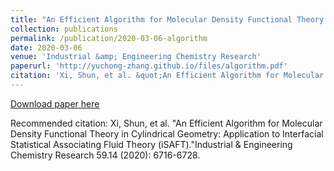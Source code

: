 ```yaml
---
title: "An Efficient Algorithm for Molecular Density Functional Theory in Cylindrical Geometry: Application to Interfacial Statistical Associating Fluid Theory (iSAFT)"
collection: publications
permalink: /publication/2020-03-06-algorithm
date: 2020-03-06
venue: 'Industrial &amp; Engineering Chemistry Research'
paperurl: 'http://yuchong-zhang.github.io/files/algorithm.pdf'
citation: 'Xi, Shun, et al. &quot;An Efficient Algorithm for Molecular Density Functional Theory in Cylindrical Geometry: Application to Interfacial Statistical Associating Fluid Theory (iSAFT).&quot;Industrial &amp; Engineering Chemistry Research 59.14 (2020): 6716-6728.'
---
```


<a href='http://yuchong-zhang.github.io/files/algorithm.pdf'>Download paper here</a>

Recommended citation: Xi, Shun, et al. "An Efficient Algorithm for Molecular Density Functional Theory in Cylindrical Geometry: Application to Interfacial Statistical Associating Fluid Theory (iSAFT)."Industrial & Engineering Chemistry Research 59.14 (2020): 6716-6728.
